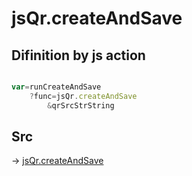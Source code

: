 # jsQr.createAndSave

## Difinition by js action

```js.js

var=runCreateAndSave
	?func=jsQr.createAndSave
		&qrSrcStrString
```

## Src

-> [jsQr.createAndSave](https://github.com/puutaro/CommandClick/blob/master/app/src/main/java/com/puutaro/commandclick/fragment_lib/terminal_fragment/js_interface/qr/JsQr.kt#L153)


